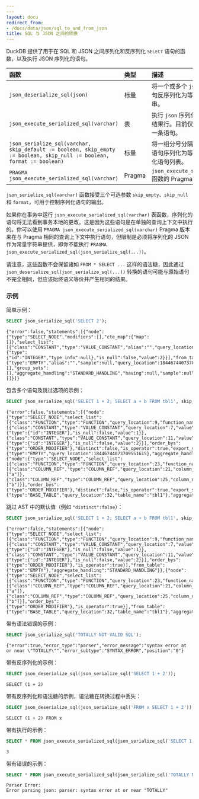 ```yaml
---
---
layout: docu
redirect_from:
- /docs/data/json/sql_to_and_from_json
title: SQL 与 JSON 之间的转换
---
```


DuckDB 提供了用于在 SQL 和 JSON 之间序列化和反序列化 `SELECT` 语句的函数，以及执行 JSON 序列化的语句。

| 函数 | 类型 | 描述 |
|:------|:-|:---------|
| `json_deserialize_sql(json)` | 标量 | 将一个或多个 `json` 序列化的语句反序列化为等效的 SQL 字符串。 |
| `json_execute_serialized_sql(varchar)` | 表 | 执行 `json` 序列化的语句并返回结果行。目前仅支持每次执行一条语句。 |
| `json_serialize_sql(varchar, skip_default := boolean, skip_empty := boolean, skip_null := boolean, format := boolean)` | 标量 | 将一组分号分隔的 (`;`) `SELECT` 语句序列化为等效的 `json` 序列化语句列表。 |
| `PRAGMA json_execute_serialized_sql(varchar)` | Pragma | `json_execute_serialized_sql` 函数的 Pragma 版本。 |

`json_serialize_sql(varchar)` 函数接受三个可选参数 `skip_empty`、`skip_null` 和 `format`，可用于控制序列化语句的输出。

如果你在事务中运行 `json_execute_serialized_sql(varchar)` 表函数，序列化的语句将无法看到事务本地的更改。这是因为这些语句是在单独的查询上下文中执行的。你可以使用 `PRAGMA json_execute_serialized_sql(varchar)` Pragma 版本来在与 Pragma 相同的查询上下文中执行语句，但限制是必须将序列化的 JSON 作为常量字符串提供，即你不能执行 `PRAGMA json_execute_serialized_sql(json_serialize_sql(...))`。

请注意，这些函数不会保留诸如 `FROM * SELECT ...` 这样的语法糖，因此通过 `json_deserialize_sql(json_serialize_sql(...))` 转换的语句可能与原始语句不完全相同，但应该始终语义等价并产生相同的结果。

### 示例

简单示例：

```sql
SELECT json_serialize_sql('SELECT 2');
```

```text
{"error":false,"statements":[{"node":{"type":"SELECT_NODE","modifiers":[],"cte_map":{"map":[]},"select_list":[{"class":"CONSTANT","type":"VALUE_CONSTANT","alias":"","query_location":7,"value":{"type":{"id":"INTEGER","type_info":null},"is_null":false,"value":2}}],"from_table":{"type":"EMPTY","alias":"","sample":null,"query_location":18446744073709551615},"where_clause":null,"group_expressions":[],"group_sets":[],"aggregate_handling":"STANDARD_HANDLING","having":null,"sample":null,"qualify":null},"named_param_map":[]}]}
```

包含多个语句及跳过选项的示例：

```sql
SELECT json_serialize_sql('SELECT 1 + 2; SELECT a + b FROM tbl1', skip_empty := true, skip_null := true);
```

```text
{"error":false,"statements":[{"node":{"type":"SELECT_NODE","select_list":[{"class":"FUNCTION","type":"FUNCTION","query_location":9,"function_name":"+","children":[{"class":"CONSTANT","type":"VALUE_CONSTANT","query_location":7,"value":{"type":{"id":"INTEGER"},"is_null":false,"value":1}},{"class":"CONSTANT","type":"VALUE_CONSTANT","query_location":11,"value":{"type":{"id":"INTEGER"},"is_null":false,"value":2}}],"order_bys":{"type":"ORDER_MODIFIER"},"distinct":false,"is_operator":true,"export_state":false}],"from_table":{"type":"EMPTY","query_location":18446744073709551615},"aggregate_handling":"STANDARD_HANDLING"}},{"node":{"type":"SELECT_NODE","select_list":[{"class":"FUNCTION","type":"FUNCTION","query_location":23,"function_name":"+","children":[{"class":"COLUMN_REF","type":"COLUMN_REF","query_location":21,"column_names":["a"]},{"class":"COLUMN_REF","type":"COLUMN_REF","query_location":25,"column_names":["b"]}],"order_bys":{"type":"ORDER_MODIFIER"},"distinct":false,"is_operator":true,"export_state":false}],"from_table":{"type":"BASE_TABLE","query_location":32,"table_name":"tbl1"},"aggregate_handling":"STANDARD_HANDLING"}}]}
```

跳过 AST 中的默认值（例如 `"distinct":false`）：

```sql
SELECT json_serialize_sql('SELECT 1 + 2; SELECT a + b FROM tbl1', skip_default := true, skip_empty := true, skip_null := true);
```

```text
{"error":false,"statements":[{"node":{"type":"SELECT_NODE","select_list":[{"class":"FUNCTION","type":"FUNCTION","query_location":9,"function_name":"+","children":[{"class":"CONSTANT","type":"VALUE_CONSTANT","query_location":7,"value":{"type":{"id":"INTEGER"},"is_null":false,"value":1}},{"class":"CONSTANT","type":"VALUE_CONSTANT","query_location":11,"value":{"type":{"id":"INTEGER"},"is_null":false,"value":2}}],"order_bys":{"type":"ORDER_MODIFIER"},"is_operator":true}],"from_table":{"type":"EMPTY"},"aggregate_handling":"STANDARD_HANDLING"}},{"node":{"type":"SELECT_NODE","select_list":[{"class":"FUNCTION","type":"FUNCTION","query_location":23,"function_name":"+","children":[{"class":"COLUMN_REF","type":"COLUMN_REF","query_location":21,"column_names":["a"]},{"class":"COLUMN_REF","type":"COLUMN_REF","query_location":25,"column_names":["b"]}],"order_bys":{"type":"ORDER_MODIFIER"},"is_operator":true}],"from_table":{"type":"BASE_TABLE","query_location":32,"table_name":"tbl1"},"aggregate_handling":"STANDARD_HANDLING"}}]}
```

带有语法错误的示例：

```sql
SELECT json_serialize_sql('TOTALLY NOT VALID SQL');
```

```text
{"error":true,"error_type":"parser","error_message":"syntax error at or near \"TOTALLY\"","error_subtype":"SYNTAX_ERROR","position":"0"}
```

带有反序列化的示例：

```sql
SELECT json_deserialize_sql(json_serialize_sql('SELECT 1 + 2'));
```

```text
SELECT (1 + 2)
```

带有反序列化和语法糖的示例，语法糖在转换过程中丢失：

```sql
SELECT json_deserialize_sql(json_serialize_sql('FROM x SELECT 1 + 2'));
```

```text
SELECT (1 + 2) FROM x
```

带有执行的示例：

```sql
SELECT * FROM json_execute_serialized_sql(json_serialize_sql('SELECT 1 + 2'));
```

```text
3
```

带有错误的示例：

```sql
SELECT * FROM json_execute_serialized_sql(json_serialize_sql('TOTALLY NOT VALID SQL'));
```

```console
Parser Error:
Error parsing json: parser: syntax error at or near "TOTALLY"
```